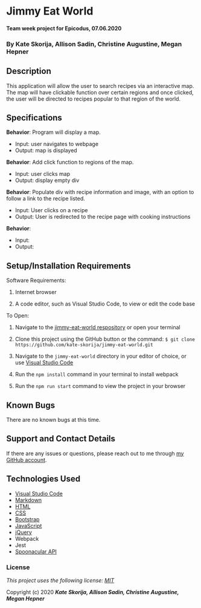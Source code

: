 # Jimmy Eat World

#### Team week project for Epicodus, 07.06.2020

### By Kate Skorija, Allison Sadin, Christine Augustine, Megan Hepner

## Description 

This application will allow the user to search recipes via an interactive map. The map will have clickable function over certain regions and once clicked, the user will be directed to recipes popular to that region of the world. 


## Specifications

**Behavior**: Program will display a map.
  * Input: user navigates to webpage
  * Output: map is displayed

**Behavior**: Add click function to regions of the map.
  * Input: user clicks map
  * Output: display empty div

  **Behavior**: Populate div with recipe information and image, with an option to follow a link to the recipe listed.
  * Input: User clicks on a recipe
  * Output: User is redirected to the recipe page with cooking instructions

**Behavior**: 
 * Input:
 * Output: 

## Setup/Installation Requirements

Software Requirements:

1.  Internet browser

2.  A code editor, such as Visual Studio Code, to view or edit the code base

To Open:

1.  Navigate to the [jimmy-eat-world respository](https://github.com/kate-skorija/jimmy-eat-world) or open your terminal

2. Clone this project using the GitHub button or the command:
`$ git clone https://github.com/kate-skorija/jimmy-eat-world.git`

3. Navigate to the `jimmy-eat-world` directory in your editor of choice, or use [Visual Studio Code](https://code.visualstudio.com/)

4. Run the `npm install` command in your terminal to install webpack

4. Run the `npm run start` command to view the project in your browser 

## Known Bugs

There are no known bugs at this time.

## Support and Contact Details

If there are any issues or questions, please reach out to me through [my GitHub account](https://github.com/kate-skorija). 

## Technologies Used

*  [Visual Studio Code](https://code.visualstudio.com/)
*  [Markdown](https://daringfireball.net/projects/markdown/)
*  [HTML](https://developer.mozilla.org/en-US/docs/Web/Guide/HTML/HTML5)
*  [CSS](https://developer.mozilla.org/en-US/docs/Glossary/CSS)
*  [Bootstrap](https://developer.mozilla.org/en-US/docs/Glossary/Bootstrap)
*  [JavaScript](https://developer.mozilla.org/en-US/docs/Web/JavaScript)
*  [jQuery](https://developer.mozilla.org/en-US/docs/Glossary/jQuery)
*  Webpack
*  Jest
*  [Spoonacular API](https://api.spoonacular.com)

### License

*This project uses the following license: [MIT](https://opensource.org/licenses/MIT)*

Copyright (c) 2020 **_Kate Skorija, Allison Sadin, Christine Augustine, Megan Hepner_**